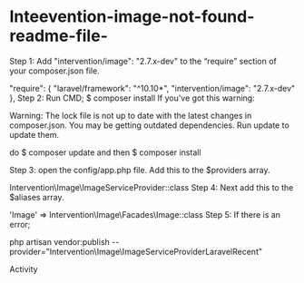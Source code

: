 # Inteevention-image-not-found-readme-file-


Step 1:
Add "intervention/image": "2.7.x-dev" to the “require” section of your composer.json file.

"require": {
"laravel/framework": "^10.10*",
"intervention/image": "2.7.x-dev"
},
Step 2:
Run CMD;
$ composer install
If you've got this warning:

Warning: The lock file is not up to date with the latest changes in composer.json. You may be getting outdated dependencies. Run update to update them.

do $ composer update and then $ composer install

Step 3:
open the config/app.php file. Add this to the $providers array.

Intervention\Image\ImageServiceProvider::class
Step 4:
Next add this to the $aliases array.

'Image' => Intervention\Image\Facades\Image::class
Step 5:
If there is an error;

php artisan vendor:publish --provider="Intervention\Image\ImageServiceProviderLaravelRecent"

Activity

